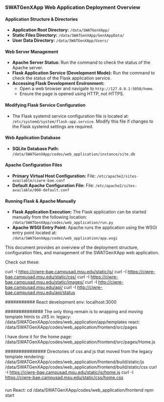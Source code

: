 ### SWATGenXApp Web Application Deployment Overview

#### Application Structure & Directories

- **Application Root Directory:** `/data/SWATGenXApp/`
- **Static Files Directory:** `/data/SWATGenXApp/GenXAppData/`
- **User Data Directory:** `/data/SWATGenXApp/Users/`

#### Web Server Management

- **Apache Server Status:** Run the command to check the status of the Apache server.
- **Flask Application Service (Development Mode):** Run the command to check the status of the Flask application service.
- **Accessing Flask Development Environment:**
  - Open a web browser and navigate to `http://127.0.0.1:5050/home`.
  - Ensure the page is opened using HTTP, not HTTPS.

#### Modifying Flask Service Configuration

- The Flask systemd service configuration file is located at:
  `/etc/systemd/system/flask-app.service`.
  Modify this file if changes to the Flask systemd settings are required.

#### Web Application Database

- **SQLite Database Path:**
  `/data/SWATGenXApp/codes/web_application/instance/site.db`

#### Apache Configuration Files

- **Primary Virtual Host Configuration:**
  File: `/etc/apache2/sites-available/ciwre-bae.conf`
- **Default Apache Configuration File:**
  File: `/etc/apache2/sites-available/000-default.conf`

#### Running Flask & Apache Manually

- **Flask Application Execution:**
  The Flask application can be started manually from the following location:
  `/data/SWATGenXApp/codes/web_application/run.py`
- **Apache WSGI Entry Point:**
  Apache runs the application using the WSGI entry point located at:
  `/data/SWATGenXApp/codes/web_application/app.wsgi`

This document provides an overview of the deployment structure, configuration files, and management of the SWATGenXApp web application.


Check out these:
 
curl -I https://ciwre-bae.campusad.msu.edu/static/js/
curl -I https://ciwre-bae.campusad.msu.edu/static/css/
curl -I https://ciwre-bae.campusad.msu.edu/static/images/
curl -I http://ciwre-bae.campusad.msu.edu/api/
curl -I http://ciwre-bae.campusad.msu.edu/api/status
 
###########
React development env: localhost:3000
 
 
##############
The only thing remain is to wrapping and moving template htmls to JXS in:
legacy: /data/SWATGenXApp/codes/web_application/app/templates
react: /data/SWATGenXApp/codes/web_application/frontend/src/pages
 
I have done it for the home page: /data/SWATGenXApp/codes/web_application/frontend/src/pages/Home.js
 
###############
Directories of css and js that moved from the legacy template rendering:
/data/SWATGenXApp/codes/web_application/frontend/build/static/js
/data/SWATGenXApp/codes/web_application/frontend/build/static/css
curl -I https://ciwre-bae.campusad.msu.edu/static/js/home.js
curl -I https://ciwre-bae.campusad.msu.edu/static/css/home.css
 
#####
run React: 
cd /data/SWATGenXApp/codes/web_application/frontend
npm start